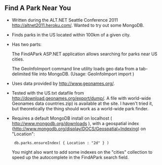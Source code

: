 ## Find A Park Near You

* Written during the ALT.NET Seattle Conference 2011 http://altnet2011.heroku.com/. Wanted to try out some MongoDB. 

* Finds parks in the US located within 100km of a given city.

* Has two parts: 

	The FindAPark ASP.NET application allows searching for parks near US cities. 
	
	The GeoInfoImport command line utility loads geo data from a tab-delimited file into MongoDB. 
	(Usage: GeoInfoImport import <filename>)

* Uses data provided by http://www.geonames.org/.

* Tested with the US.txt datafile from http://download.geonames.org/export/dump/. A file with world-wide Geonames data countries.zip) is available at the site. I haven't tried it, but theoretically the thing should work as a world-wide park finder. 

* Requires a default MongoDB install on localhost ( http://www.mongodb.org/downloads ), with a geospatial index (http://www.mongodb.org/display/DOCS/Geospatial+Indexing) on "Location":

       db.parks.ensureIndex( { Location : "2d" } )

  You might also want to add some indexes on the "cities" collection to speed up the autocomplete in the FindAPark search field.

